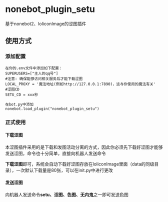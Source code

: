 # nonebot_plugin_setu
基于nonebot2、loliconImage的涩图插件



## 使用方式

### 添加配置

```
在你的.env文件中添加如下配置：
SUPERUSERS=["主人的qq号"]
#注意: 确保能够访问相关服务后才能下载涩图
LOCAL_PROXY = '魔法地址(例如http://127.0.0.1:7890)，这与你使用的魔法有关' 
#涩图CD
SETU_CD = xxx秒

在bot.py中添加
nonebot.load_plugin("nonebot_plugin_setu")
```

### 正式使用

#### 下载涩图

本涩图插件采用的是下载和发图活动分离的方式，因此你必须先下载好涩图才能够发送涩图，命令也十分简单，直接向机器人发送命令

**下载涩图**即可，系统会自动下载好涩图存放在loliconImage里面（data的同级目录），一次默认下载量是80张，可以在init.py中进行更改

#### 发送涩图

向机器人发送命令**setu、涩图、色图、无内鬼**之一即可发送色图
